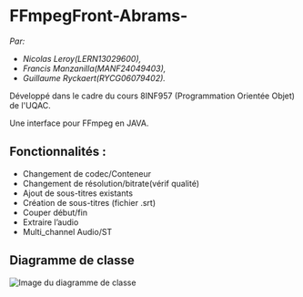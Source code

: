 # FFmpegFront-Abrams-

*Par:*
- *Nicolas Leroy(LERN13029600),*
- *Francis Manzanilla(MANF24049403),*
- *Guillaume Ryckaert(RYCG06079402).*

Développé dans le cadre du cours 8INF957 (Programmation Orientée Objet) de l'UQAC.

Une interface pour FFmpeg en JAVA.

## Fonctionnalités :
- Changement de codec/Conteneur
- Changement de résolution/bitrate(vérif qualité)
- Ajout de sous-titres existants
- Création de sous-titres (fichier .srt)
- Couper début/fin
- Extraire l’audio
- Multi_channel Audio/ST

## Diagramme de classe
![Image du diagramme de classe](https://image.noelshack.com/fichiers/2018/08/2/1519102483-class-diagram-abrams.jpg)

